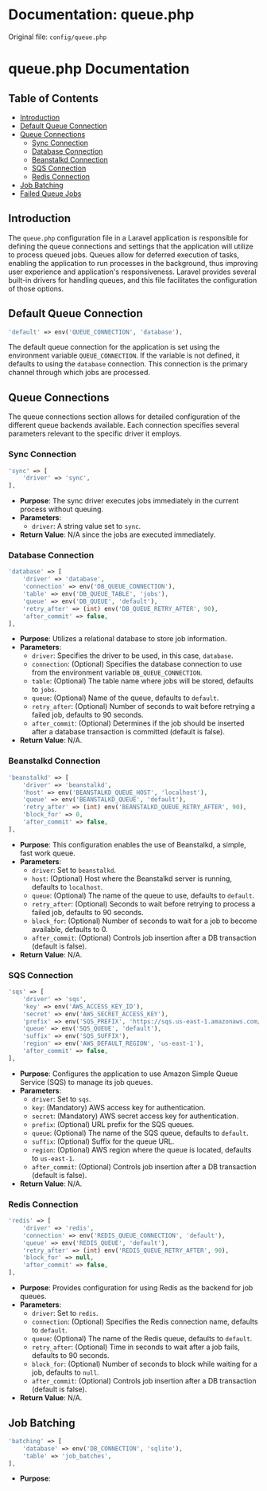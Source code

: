 # Documentation: queue.php

Original file: `config/queue.php`

# queue.php Documentation

## Table of Contents
- [Introduction](#introduction)
- [Default Queue Connection](#default-queue-connection)
- [Queue Connections](#queue-connections)
  - [Sync Connection](#sync-connection)
  - [Database Connection](#database-connection)
  - [Beanstalkd Connection](#beanstalkd-connection)
  - [SQS Connection](#sqs-connection)
  - [Redis Connection](#redis-connection)
- [Job Batching](#job-batching)
- [Failed Queue Jobs](#failed-queue-jobs)

## Introduction
The `queue.php` configuration file in a Laravel application is responsible for defining the queue connections and settings that the application will utilize to process queued jobs. Queues allow for deferred execution of tasks, enabling the application to run processes in the background, thus improving user experience and application's responsiveness. Laravel provides several built-in drivers for handling queues, and this file facilitates the configuration of those options.

## Default Queue Connection
```php
'default' => env('QUEUE_CONNECTION', 'database'),
```
The default queue connection for the application is set using the environment variable `QUEUE_CONNECTION`. If the variable is not defined, it defaults to using the `database` connection. This connection is the primary channel through which jobs are processed.

## Queue Connections
The queue connections section allows for detailed configuration of the different queue backends available. Each connection specifies several parameters relevant to the specific driver it employs.

### Sync Connection
```php
'sync' => [
    'driver' => 'sync',
],
```
- **Purpose**: The sync driver executes jobs immediately in the current process without queuing.
- **Parameters**: 
  - `driver`: A string value set to `sync`.
- **Return Value**: N/A since the jobs are executed immediately.

### Database Connection
```php
'database' => [
    'driver' => 'database',
    'connection' => env('DB_QUEUE_CONNECTION'),
    'table' => env('DB_QUEUE_TABLE', 'jobs'),
    'queue' => env('DB_QUEUE', 'default'),
    'retry_after' => (int) env('DB_QUEUE_RETRY_AFTER', 90),
    'after_commit' => false,
],
```
- **Purpose**: Utilizes a relational database to store job information.
- **Parameters**:
  - `driver`: Specifies the driver to be used, in this case, `database`.
  - `connection`: (Optional) Specifies the database connection to use from the environment variable `DB_QUEUE_CONNECTION`.
  - `table`: (Optional) The table name where jobs will be stored, defaults to `jobs`.
  - `queue`: (Optional) Name of the queue, defaults to `default`.
  - `retry_after`: (Optional) Number of seconds to wait before retrying a failed job, defaults to 90 seconds.
  - `after_commit`: (Optional) Determines if the job should be inserted after a database transaction is committed (default is false).
- **Return Value**: N/A.

### Beanstalkd Connection
```php
'beanstalkd' => [
    'driver' => 'beanstalkd',
    'host' => env('BEANSTALKD_QUEUE_HOST', 'localhost'),
    'queue' => env('BEANSTALKD_QUEUE', 'default'),
    'retry_after' => (int) env('BEANSTALKD_QUEUE_RETRY_AFTER', 90),
    'block_for' => 0,
    'after_commit' => false,
],
```
- **Purpose**: This configuration enables the use of Beanstalkd, a simple, fast work queue.
- **Parameters**:
  - `driver`: Set to `beanstalkd`.
  - `host`: (Optional) Host where the Beanstalkd server is running, defaults to `localhost`.
  - `queue`: (Optional) The name of the queue to use, defaults to `default`.
  - `retry_after`: (Optional) Seconds to wait before retrying to process a failed job, defaults to 90 seconds.
  - `block_for`: (Optional) Number of seconds to wait for a job to become available, defaults to 0.
  - `after_commit`: (Optional) Controls job insertion after a DB transaction (default is false).
- **Return Value**: N/A.

### SQS Connection
```php
'sqs' => [
    'driver' => 'sqs',
    'key' => env('AWS_ACCESS_KEY_ID'),
    'secret' => env('AWS_SECRET_ACCESS_KEY'),
    'prefix' => env('SQS_PREFIX', 'https://sqs.us-east-1.amazonaws.com/your-account-id'),
    'queue' => env('SQS_QUEUE', 'default'),
    'suffix' => env('SQS_SUFFIX'),
    'region' => env('AWS_DEFAULT_REGION', 'us-east-1'),
    'after_commit' => false,
],
```
- **Purpose**: Configures the application to use Amazon Simple Queue Service (SQS) to manage its job queues.
- **Parameters**:
  - `driver`: Set to `sqs`.
  - `key`: (Mandatory) AWS access key for authentication.
  - `secret`: (Mandatory) AWS secret access key for authentication.
  - `prefix`: (Optional) URL prefix for the SQS queues.
  - `queue`: (Optional) The name of the SQS queue, defaults to `default`.
  - `suffix`: (Optional) Suffix for the queue URL.
  - `region`: (Optional) AWS region where the queue is located, defaults to `us-east-1`.
  - `after_commit`: (Optional) Controls job insertion after a DB transaction (default is false).
- **Return Value**: N/A.

### Redis Connection
```php
'redis' => [
    'driver' => 'redis',
    'connection' => env('REDIS_QUEUE_CONNECTION', 'default'),
    'queue' => env('REDIS_QUEUE', 'default'),
    'retry_after' => (int) env('REDIS_QUEUE_RETRY_AFTER', 90),
    'block_for' => null,
    'after_commit' => false,
],
```
- **Purpose**: Provides configuration for using Redis as the backend for job queues.
- **Parameters**:
  - `driver`: Set to `redis`.
  - `connection`: (Optional) Specifies the Redis connection name, defaults to `default`.
  - `queue`: (Optional) The name of the Redis queue, defaults to `default`.
  - `retry_after`: (Optional) Time in seconds to wait after a job fails, defaults to 90 seconds.
  - `block_for`: (Optional) Number of seconds to block while waiting for a job, defaults to `null`.
  - `after_commit`: (Optional) Controls job insertion after a DB transaction (default is false).
- **Return Value**: N/A.

## Job Batching
```php
'batching' => [
    'database' => env('DB_CONNECTION', 'sqlite'),
    'table' => 'job_batches',
],
```
- **Purpose**: